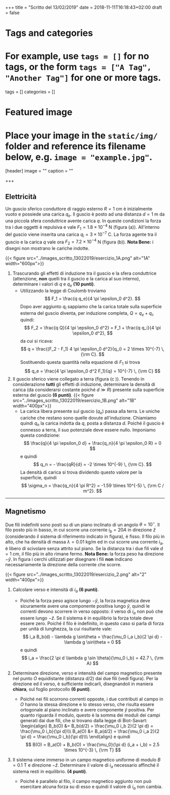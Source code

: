 +++
title = "Scritto del 13/02/2019"
date = 2018-11-11T16:18:43+02:00
draft = false

# Tags and categories
# For example, use `tags = []` for no tags, or the form `tags = ["A Tag", "Another Tag"]` for one or more tags.
tags = []
categories = []

# Featured image
# Place your image in the `static/img/` folder and reference its filename below, e.g. `image = "example.jpg"`.
[header]
image = ""
caption = ""

+++

## Elettricità

Un guscio sferico conduttore di raggio esterno $R = 1$ cm è inizialmente vuoto e possiede una carica $q_e$. Il guscio è posto ad una distanza $d = 1$ m da una piccola sfera conduttrice avente carica $q$. In queste condizioni la forza tra i due oggetti è repulsiva e vale $F_1 = 1.8 \times 10^{-4}$ N (figura (a)). All'interno del guscio viene inserita una carica $q_i = 3 \times 10^{-7}$ C. La forza agente tra il guscio e la carica $q$ vale ora $F_2 = 7.2 \times 10^{-4}$ N (figura (b)). **Nota Bene:** i disegni non mostrano le cariche indotte.

{{< figure src="../images_scritto_13022019/esercizio_1A.png" alt="1A" width="600px">}}

1. Trascurando gli effetti di induzione tra il guscio e la sfera conduttrice (attenzione, **non** quelli tra il guscio e la carica al suo interno), determinare i valori di $q$ e $q_e$ **(10 punti)**.
	* Utilizzando la legge di Coulomb troviamo
	$$
	F_1 = \frac{q q_e}{4 \pi \epsilon_0 d^2}.
	$$
	Dopo aver aggiunto $q_i$ sappiamo che la carica totale sulla superficie esterna del guscio diventa, per induzione completa, $Q = q_e + q_i$, quindi:
	$$
	F_2 = \frac{q Q}{4 \pi \epsilon_0 d^2} = F_1 +  \frac{q q_i}{4 \pi \epsilon_0 d^2},
	$$
	da cui si ricava:
	$$
	q = \frac{(F_2 - F_1) 4 \pi \epsilon_0 d^2}{q_i} = 2 \times 10^{-7} \, {\rm C}.
	$$
	Sostituendo questa quantità nella equazione di $F_1$ si trova
	$$
	q_e = \frac{4 \pi \epsilon_0 d^2 F_1}{q} = 10^{-7} \, {\rm C}
	$$
2. Il guscio sferico viene collegato a terra (figura (c )). Tenendo in considerazione **tutti** gli effetti di induzione, determinare la densità di carica (da considerarsi costante poiché $d \gg R$) presente sulla superficie esterna del guscio **(6 punti)**.
{{< figure src="../images_scritto_13022019/esercizio_1B.png" alt="1B" width="400px">}}
	* La carica libera presente sul guscio ($q_e$) passa alla terra. Le uniche cariche che restano sono quelle dovute all'induzione. Chiamiamo quindi $q_n$ la carica indotta da $q$, posta a distanza $d$. Poiché il guscio è connesso a terra, il suo potenziale deve essere nullo. Imponiamo questa condizione:
	$$
	\frac{q}{4 \pi \epsilon_0 d} + \frac{q_n}{4 \pi \epsilon_0 R} = 0
	$$
	e quindi
	$$
	q_n = - \frac{qR}{d} = -2 \times 10^{-9} \, {\rm C}.
	$$
	La densità di carica si trova dividendo questo valore per la superficie, quindi
	$$
	\sigma_n = \frac{q_n}{4 \pi R^2} = -1.59 \times 10^{-5} \, {\rm C / m^2}.
	$$

---

## Magnetismo

Due fili indefiniti sono posti su di un piano inclinato di un angolo $\theta = 10^\circ$. Il filo posto più in basso, in cui scorre una corrente $i_b = 20 A$ in direzione $\hat{z}$ (considerando il sistema di riferimento indicato in figura), è fisso. Il filo più in alto, che ha densità di massa $\lambda = 0.01$ kg/m ed in cui scorre una corrente $i_a$, è libero di scivolare senza attrito sul piano. Se la distanza tra i due fili vale $d = 1$ cm, il filo più in alto rimane fermo. **Nota Bene:** la forza peso ha direzione $-\hat{y}$. In figura i cerchi utilizzati per disegnare i fili **non** indicano necessariamente la direzione della corrente che scorre.

{{< figure src="../images_scritto_13022019/esercizio_2.png" alt="2" width="400px">}}

1. Calcolare verso e intensità di $i_a$ **(6 punti)**.
	* Poiché la forza peso agisce lungo $-\hat{y}$, la forza magnetica deve sicuramente avere una componente positiva lungo $\hat{y}$, quindi le correnti devono scorrere in verso opposto: il verso di $i_a$ non può che essere lungo $-\hat{z}$. Se il sistema è in equilibrio la forza totale deve essere zero. Poiché il filo è indefinito, in questo caso si parla di forza per unità di lunghezza, la cui risultante vale:
	$$
	i_a B_b(d) - \lambda g \sin\theta = \frac{\mu_0 i_a i_b}{2 \pi d} - \lambda g \sin\theta = 0
	$$
	e quindi
	$$
	i_a = \frac{2 \pi d \lambda g \sin \theta}{\mu_0 i_b} = 42.7 \, {\rm A}
	$$
2. Determinare direzione, verso e intensità del campo magnetico presente nel punto $O$ equidistante (distanza $d/2$) dai due fili (vedi figura). Per la direzione ed il verso, è sufficiente indicarli, disegnandoli in maniera **chiara**, sul foglio protocollo **(6 punti)**.
	* Poiché nei fili scorrono correnti opposte, i due contributi al campo in $O$ hanno la stessa direzione e lo stesso verso, che risulta essere ortogonale al piano inclinato e avere componente $\hat{y}$ positiva. Per quanto riguarda il modulo, questo è la somma dei moduli dei campi generati dai due fili, che si trovano dalla legge di Biot-Savart:
	\begin{align}
	B_b(O) &= B_b(d/2) = \frac{\mu_0 i_b 2}{2 \pi d} = \frac{\mu_0 i_b}{\pi d}\\\\\\
	B_a(O) &= B_a(d/2) = \frac{\mu_0 i_a 2}{2 \pi d} = \frac{\mu_0 i_b}{\pi d}\\\\\\
	\end{align}
	e quindi
	$$
	B(O) = B_a(O) + B_b(O) = \frac{\mu_0}{\pi d} (i_a + i_b) = 2.5 \times 10^{-3} \, {\rm T}
	$$
3. Il sistema viene immerso in un campo magnetico uniforme di modulo $B = 0.1$ T e direzione $-\hat{z}$. Determinare il valore di $i_a$ necessario affinché il sistema resti in equilibrio. **(4 punti)**.
	
	* Poiché è parallelo al filo, il campo magnetico aggiunto non può esercitare alcuna forza su di esso e quindi il valore di $i_a$ non cambia.

